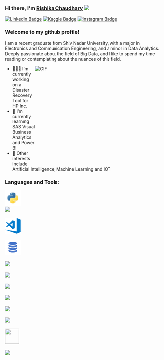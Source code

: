 

### Hi there, I'm <a href="https://gkassym.netlify.app" target="_blank">Rishika Chaudhary</a> <img src="https://media.giphy.com/media/hvRJCLFzcasrR4ia7z/giphy.gif" width="25px">

[![Linkedin Badge](https://img.shields.io/badge/-LinkedIn-0e76a8?style=flat-square&logo=Linkedin&logoColor=white)](https://www.linkedin.com/in/rishika-chaudhary-7b97861aa/)
[![Kaggle Badge](https://img.shields.io/badge/Kaggle-20BEFF?style=flat-square&logo=Kaggle&logoColor=white)](https://www.kaggle.com/rishikachaudhary)
[![Instagram Badge](https://img.shields.io/badge/-Instagram-e4405f?style=flat-square&logo=Instagram&logoColor=white)](https://www.instagram.com/rishikachaudhary/)

### Welcome to my github profile! &nbsp;


I am a recent graduate from Shiv Nadar University, with a major in Electronics and Communication Engineering, and a minor in Data Analytics. Deeply passionate about the field of Big Data, and I like to spend my time reading or contemplating about the nuances of this field.


<img align="right" alt="GIF" src="https://github.com/Gapur/Gapur/blob/master/coding.gif?raw=true" width="408" height="318" />
<!--
**rc754/rc754** is a ✨ _special_ ✨ repository because its `README.md` (this file) appears on your GitHub profile.
-
Here are some ideas to get you started:
- 🔭 I’m currently working on  **Competitive Programming**c
- 🔭 I’m currently working on 
- 🌱 I’m currently learning ...
- 👯 I’m looking to collaborate on ...
- 🤔 I’m looking for help with ...
- 💬 Ask me about ...
- 📫 How to reach me: ...
- 😄 Pronouns: ...
- ⚡ Fun fact: ...
-->

- 👨🏻‍💻 I’m currently working on a Disaster Recovery Tool for HP Inc.
- 🚀 I’m currently learning SAS Visual Business Analytics and Power BI
- 🌱 Other interests include Artificial Intelligence, Machine Learning and IOT

### Languages and Tools:
<p align="left">
  
  <code><img height="50" src="https://raw.githubusercontent.com/github/explore/80688e429a7d4ef2fca1e82350fe8e3517d3494d/topics/python/python.png"></code>
  <code> <img height="50" src="https://upload.wikimedia.org/wikipedia/commons/thumb/3/38/Jupyter_logo.svg/1200px-Jupyter_logo.svg.png"> </code>
  <code> <img height="50" src="https://raw.githubusercontent.com/github/explore/80688e429a7d4ef2fca1e82350fe8e3517d3494d/topics/visual-studio-code/visual-studio-code.png"> </code>
  <code> <img height="50" src="https://github.com/shaurya-src/shaurya-src/blob/main/Assets/sql.png"> </code>
  <code> <img height="50" src="https://user-images.githubusercontent.com/61707225/129361542-701de23c-870f-4ed7-b96b-5f4d4b57e9e0.PNG"> </code>
  <code> <img height="50" src="https://user-images.githubusercontent.com/61707225/129361955-d4f3a773-73af-4276-aabf-bb7648366412.PNG"> </code>
  <code> <img height="40" src="https://user-images.githubusercontent.com/61707225/129362628-ce9bc7f3-0064-47ea-9a69-9f055eaeee09.PNG"> </code>
  <code> <img height="40" src="https://user-images.githubusercontent.com/61707225/129364793-1b56f6de-196f-4f6a-8598-4a276101dd8d.PNG"> </code>
  <code> <img height="40" src="https://user-images.githubusercontent.com/61707225/129365633-e22db07f-a942-42b6-a7bf-e66d564ebc9b.PNG"> </code>
  <code> <img height="45" src="https://user-images.githubusercontent.com/61707225/129366560-b7385227-1a05-48d3-9624-7629749c9e48.PNG"> </code>
  <code> <img height="48" width="45" src="https://user-images.githubusercontent.com/61707225/129445710-fa1cac5f-5b5e-4af2-aed9-ea596e5df7ea.PNG"> </code>
  <code> <img height="45" src="https://user-images.githubusercontent.com/61707225/129445856-811d7592-eccd-4749-bced-f3d1a01bd6d7.PNG"> </code>
</br>
